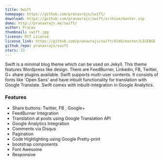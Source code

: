```yaml
---
title: Swift
homepage: https://github.com/pranavrajs/swift/
download: https://github.com/pranavrajs/swift/archive/master.zip
demo: http://pranavrajs.me/swift/
author: Pranav
thumbnail: swift.jpg
license: MIT License
license_link: https://github.com/pranavrajs/swift/blob/master/LICENSE
github_repo: pranavrajs/swift
stars: 23
---
```


Swift is a minimal blog theme which can be used on Jekyll. This theme
features Wordpress like design. There are FeedBurner, Linkedin, FB,
Twitter, G+ share plugins available. Swift supports multi-user
contents. It consists of fonts like 'Open Sans' and have inbuilt
functionality for translation with Google Translate. Swift comes with
inbuilt-integration in Google Analytics.

### Features
- Share buttons: Twitter, FB , Google+
- FeedBurner Integration
- Translation at posts using Google Translation API
- Google Analytics Integration
- Comments via Disqus
- Pagination
- Code Highlighting using Google Pretty-print
- bootstrap components
- Font Awesome
- Responsive
